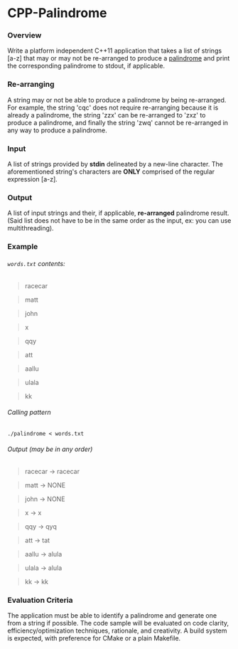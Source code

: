 # CPP-Palindrome

### Overview
Write a platform independent C++11 application that takes a list of strings [a-z] that may or may not be re-arranged to produce a [palindrome](https://en.wikipedia.org/wiki/Palindrome) and print the corresponding palindrome to stdout, if applicable.

### Re-arranging
A string may or not be able to produce a palindrome by being re-arranged. For example, the string 'cqc' does not require re-arranging because it is already a palindrome, the string 'zzx' can be re-arranged to 'zxz' to produce a palindrome, and finally the string 'zwq' cannot be re-arranged in any way to produce a palindrome.

### Input
A list of strings provided by **stdin** delineated by a new-line character. The aforementioned string's characters are **ONLY** comprised of the regular expression [a-z].

### Output
A list of input strings and their, if applicable, **re-arranged** palindrome result. (Said list does not have to be in the same order as the input, ex: you can use multithreading).

### Example

###### `words.txt` contents:
> racecar

> matt

> john

> x

> qqy

> att

> aallu

> ulala

> kk

###### Calling pattern
`./palindrome < words.txt`


###### Output (may be in any order)
> racecar -> racecar

> matt -> NONE

> john -> NONE

> x -> x

> qqy -> qyq

> att -> tat

> aallu -> alula

> ulala -> alula

> kk -> kk

### Evaluation Criteria

The application must be able to identify a palindrome and generate one from a string if possible. The code sample will be evaluated on code clarity, efficiency/optimization techniques, rationale, and creativity. A build system is expected, with preference for CMake or a plain Makefile.
